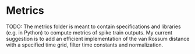 # Metrics

TODO: The metrics folder is meant to contain specifications and libraries (e.g. in
Python) to compute metrics of spike train outputs. My current suggestion is to
add an efficient implementation of the van Rossum distance with a specified time
grid, filter time constants and normalization.

